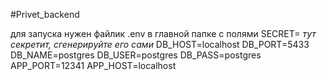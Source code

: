 #Privet_backend

для запуска нужен файлик .env в главной папке с полями
SECRET= *тут секретит, сгенерируйте его сами*
DB_HOST=localhost
DB_PORT=5433
DB_NAME=postgres
DB_USER=postgres
DB_PASS=postgres
APP_PORT=12341
APP_HOST=localhost